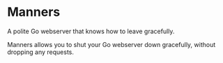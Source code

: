 Manners
=========

A polite Go webserver that knows how to leave gracefully.

Manners allows you to shut your Go webserver down gracefully, without dropping any requests.
